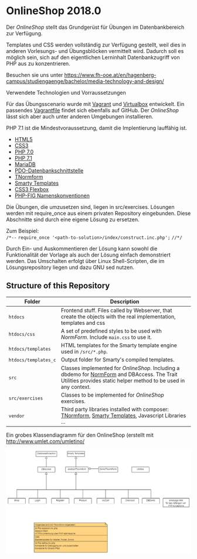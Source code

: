 ﻿# OnlineShop 2018.0
Der *OnlineShop* stellt das Grundgerüst für Übungen im Datenbankbereich zur Verfügung.

Templates und CSS werden vollständig zur Verfügung gestellt, weil dies in anderen Vorlesungs- und Übungsblöcken
vermittelt wird. Dadurch soll es möglich sein, sich auf den eigentlichen Lerninhalt Datenbankzugriff von PHP aus
zu konzentrieren.

Besuchen sie uns unter https://www.fh-ooe.at/en/hagenberg-campus/studiengaenge/bachelor/media-technology-and-design/

Verwendete Technologien und Vorraussetzungen

Für das Übungsscenario wurde mit [Vagrant](https://www.vagrantup.com/) und [Virtualbox](https://www.virtualbox.org/) entwickelt. 
Ein passendes [Vagrantfile](https://github.com/Digital-Media/hgb-phpdev-base) findet sich ebenfalls auf GitHub.
Der *OnlineShop* lässt sich aber auch unter anderen Umgebungen installieren.

PHP 7.1 ist die Mindestvoraussetzung, damit die Implentierung lauffähig ist.

* [HTML5](https://www.w3.org/TR/html5/)
* [CSS3](https://www.w3.org/Style/CSS/specs)
* [PHP 7.0](http://php.net/manual/en/migration70.new-features.php)
* [PHP 7.1](http://php.net/manual/en/migration71.new-features.php)
* [MariaDB](https://mariadb.org/)
* [PDO-Datenbankschnittstelle](http://php.net/manual/en/book.pdo.php)
* [TNormform](https://github.com/Digital-Media/normform)
* [Smarty Templates](http://www.smarty.net/)
* [CSS3 Flexbox](https://www.w3.org/TR/css-flexbox-1/)
* [PHP-FIG Namenskonventionen](http://www.php-fig.org/bylaws/psr-naming-conventions/)


Die Übungen, die umzusetzen sind, liegen in src/exercises. 
Lösungen werden mit require_once aus einem privaten Repository eingebunden.
Diese Abschnitte sind durch eine eigene Lösung zu ersetzen.

Zum Beispiel:  
    ``/*--``
    ``require_once '<path-to-solution>/index/construct.inc.php';``
    ``//*/``

Durch Ein- und Auskommentieren der Lösung kann sowohl die Funktionalität der Vorlage als auch der Lösung einfach
demonstriert werden.
Das Umschalten erfolgt über Linux Shell-Scripten, die im Lösungsrepository liegen und dazu GNU sed nutzen.

## Structure of this Repository

Folder | Description
--- | ---
``htdocs`` |Frontend stuff. Files called by Webserver, that create the objects with the real implementation, templates and css
``htdocs/css`` | A set of predefined styles to be used with *NormForm*. Include ``main.css`` to use it.
``htdocs/templates`` | HTML templates for the Smarty template engine used in ``/src/*.php``.
``htdocs/templates_c`` | Output folder for Smarty's compiled templates.
``src`` | Classes implemented for *OnlineShop*. Including a dbdemo for [NormForm](https://github.com/Digital-Media/normform) and DBAccess.  The Trait Utilities provides static helper method to be used in any context.
``src/exercises`` | Classes to be implemented for *OnlineShop* exercises.
``vendor`` | Third party libraries installed with composer: [TNormform](https://github.com/Digital-Media/normform), [Smarty Templates](http://www.smarty.net/), Javascript Libraries ...

Ein grobes Klassendiagramm für den OnlineShop (erstellt mit http://www.umlet.com/umletino/

![OnlineShop Klassendiagramm](src/KlassenDiagrammOnlineShop.png "OnlineShop Klassendiagramm")
